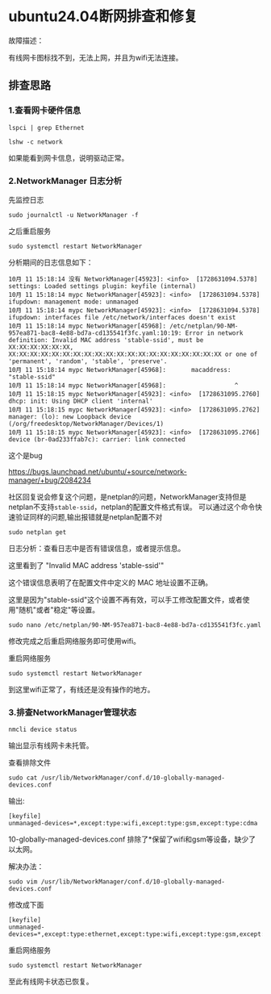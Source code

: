 # ubuntu24.04断网排查和修复

故障描述：

有线网卡图标找不到，无法上网，并且为wifi无法连接。

## 排查思路

### 1.查看网卡硬件信息

```shell
lspci | grep Ethernet
```

```shell
lshw -c network
```

如果能看到网卡信息，说明驱动正常。

### 2.NetworkManager 日志分析
先监控日志
```shell
sudo journalctl -u NetworkManager -f
```
之后重启服务
```shell
sudo systemctl restart NetworkManager
```
分析期间的日志信息如下：

```text
10月 11 15:18:14 没有 NetworkManager[45923]: <info>  [1728631094.5378] settings: Loaded settings plugin: keyfile (internal)
10月 11 15:18:14 mypc NetworkManager[45923]: <info>  [1728631094.5378] ifupdown: management mode: unmanaged
10月 11 15:18:14 mypc NetworkManager[45923]: <info>  [1728631094.5378] ifupdown: interfaces file /etc/network/interfaces doesn't exist
10月 11 15:18:14 mypc NetworkManager[45968]: /etc/netplan/90-NM-957ea871-bac8-4e88-bd7a-cd135541f3fc.yaml:10:19: Error in network definition: Invalid MAC address 'stable-ssid', must be XX:XX:XX:XX:XX:XX, XX:XX:XX:XX:XX:XX:XX:XX:XX:XX:XX:XX:XX:XX:XX:XX:XX:XX:XX:XX or one of 'permanent', 'random', 'stable', 'preserve'.
10月 11 15:18:14 mypc NetworkManager[45968]:       macaddress: "stable-ssid"
10月 11 15:18:14 mypc NetworkManager[45968]:                   ^
10月 11 15:18:15 mypc NetworkManager[45923]: <info>  [1728631095.2760] dhcp: init: Using DHCP client 'internal'
10月 11 15:18:15 mypc NetworkManager[45923]: <info>  [1728631095.2762] manager: (lo): new Loopback device (/org/freedesktop/NetworkManager/Devices/1)
10月 11 15:18:15 mypc NetworkManager[45923]: <info>  [1728631095.2766] device (br-0ad233ffab7c): carrier: link connected
```
这个是bug 

https://bugs.launchpad.net/ubuntu/+source/network-manager/+bug/2084234

社区回复说会修复这个问题，是netplan的问题，NetworkManager支持但是netplan不支持`stable-ssid`，netplan的配置文件格式有误。
可以通过这个命令快速验证同样的问题,输出报错就是netplan配置不对
```shell
sudo netplan get
```

日志分析：查看日志中是否有错误信息，或者提示信息。

这里看到了 "Invalid MAC address 'stable-ssid'"

这个错误信息表明了在配置文件中定义的 MAC 地址设置不正确。

这里是因为"stable-ssid"这个设置不再有效，可以手工修改配置文件，或者使用"随机"或者"稳定"等设置。
```shell
sudo nano /etc/netplan/90-NM-957ea871-bac8-4e88-bd7a-cd135541f3fc.yaml 
```

修改完成之后重启网络服务即可使用wifi。

重启网络服务
```shell
sudo systemctl restart NetworkManager
```

到这里wifi正常了，有线还是没有操作的地方。

### 3.排查NetworkManager管理状态

```shell
nmcli device status
```

输出显示有线网卡未托管。

查看排除文件

```shell
sudo cat /usr/lib/NetworkManager/conf.d/10-globally-managed-devices.conf
```
输出:

```shell
[keyfile]
unmanaged-devices=*,except:type:wifi,except:type:gsm,except:type:cdma
```

10-globally-managed-devices.conf 排除了*保留了wifi和gsm等设备，缺少了以太网。

解决办法：
```shell
sudo vim /usr/lib/NetworkManager/conf.d/10-globally-managed-devices.conf
```
修改成下面
```text
[keyfile]
unmanaged-devices=*,except:type:ethernet,except:type:wifi,except:type:gsm,except:type:cdma
```

重启网络服务

```shell
sudo systemctl restart NetworkManager
```

至此有线网卡状态已恢复。

